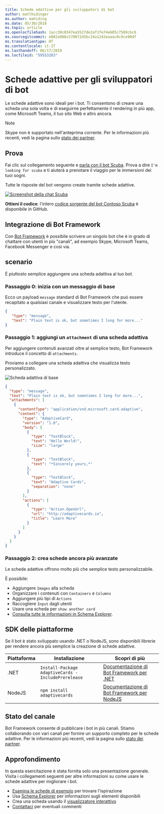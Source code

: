 ```yaml
---
title: Schede adattive per gli sviluppatori di bot
author: matthidinger
ms.author: mahiding
ms.date: 05/30/2018
ms.topic: article
ms.openlocfilehash: 1acc30c0347ea5527de2af1fe74e605c7589cbc6
ms.sourcegitcommit: e002a988c570072d5bc24a1242eaaac0c9ce90df
ms.translationtype: HT
ms.contentlocale: it-IT
ms.lasthandoff: 06/17/2019
ms.locfileid: "59553283"
---
```

# <a name="adaptive-cards-for-bot-developers"></a>Schede adattive per gli sviluppatori di bot

Le schede adattive sono ideali per i bot. Ti consentono di creare una scheda una sola volta e di eseguirne perfettamente il rendering in più app, come Microsoft Teams, il tuo sito Web e altro ancora.

> [!NOTE]
> Skype non è supportato nell'anteprima corrente. Per le informazioni più recenti, vedi la pagina sullo [stato dei partner](../resources/partners.md).

## <a name="try-it-out"></a>Prova

Fai clic sul collegamento seguente e [parla con il bot Scuba](http://contososcubademo.azurewebsites.net/). Prova a dire `I'm looking for scuba` e ti aiuterà a prenotare il viaggio per le immersioni dei tuoi sogni.  

Tutte le risposte del bot vengono create tramite schede adattive.

[![Screenshot della chat Scuba](media/bots/scuba-chat.png)](http://contososcubademo.azurewebsites.net/)

**Ottieni il codice**: l'intero [codice sorgente del bot Contoso Scuba](https://github.com/matthidinger/ContosoScubaBot
) è disponibile in GitHub.


## <a name="bot-framework-integration"></a>Integrazione di Bot Framework

Con [Bot Framework](https://dev.botframework.com/) è possibile scrivere un singolo bot che è in grado di chattare con utenti in più "canali", ad esempio Skype, Microsoft Teams, Facebook Messenger e così via.

## <a name="walkthrough"></a>scenario

È piuttosto semplice aggiungere una scheda adattiva al tuo bot.

### <a name="step-0-start-with-a-basic-message"></a>Passaggio 0: inizia con un messaggio di base

Ecco un payload `message` standard di Bot Framework che può essere recapitato a qualsiasi canale e visualizzare testo per l'utente.

```json
{
   "type": "message",
   "text": "Plain text is ok, but sometimes I long for more..."
}
```

### <a name="step-1-add-an-adaptive-card-attachment"></a>Passaggio 1: aggiungi un `attachment` di una scheda adattiva

Per aggiungere contenuti avanzati oltre al semplice testo, Bot Framework introduce il concetto di `attachments`. 

Proviamo a collegare una scheda adattiva che visualizza testo personalizzato.

![Scheda adattiva di base](media/bots/hello-adaptivecards.png)

```json
{
  "type": "message",
  "text": "Plain text is ok, but sometimes I long for more...",
  "attachments": [
    {
      "contentType": "application/vnd.microsoft.card.adaptive",
      "content": {
        "type": "AdaptiveCard",
        "version": "1.0",
        "body": [
          {
            "type": "TextBlock",
            "text": "Hello World!",
            "size": "large"
          },
          {
            "type": "TextBlock",
            "text": "*Sincerely yours,*"
          },
          {
            "type": "TextBlock",
            "text": "Adaptive Cards",
            "separation": "none"
          }
        ],
        "actions": [
          {
            "type": "Action.OpenUrl",
            "url": "http://adaptivecards.io",
            "title": "Learn More"
          }
        ]
      }
    }
  ]
}
```

### <a name="step-2-build-even-richer-cards"></a>Passaggio 2: crea schede ancora più avanzate 

Le schede adattive offrono molto più che semplice testo personalizzabile. 

È possibile: 

* Aggiungere `Images` alla scheda
* Organizzare i contenuti con `Containers` e `Columns`
* Aggiungere più tipi di `Actions`
* Raccogliere `Input` dagli utenti
* Usare una scheda per `show another card`
* [Consulta tutte le informazioni in Schema Explorer](http://adaptivecards.io/explorer/). 

## <a name="platform-sdks"></a>SDK delle piattaforme

Se il bot è stato sviluppato usando .NET o NodeJS, sono disponibili librerie per rendere ancora più semplice la creazione di schede adattive.

Piattaforma|Installazione|Scopri di più
--------|-------|----------
.NET | `Install-Package AdaptiveCards -IncludePrerelease` | [Documentazione di Bot Framework per .NET](https://docs.microsoft.com/en-us/bot-framework/dotnet/bot-builder-dotnet-add-rich-card-attachments)
NodeJS | `npm install adaptivecards` | [Documentazione di Bot Framework per NodeJS](https://docs.microsoft.com/en-us/bot-framework/nodejs/bot-builder-nodejs-send-rich-cards)


## <a name="channel-status"></a>Stato del canale

Bot Framework consente di pubblicare i bot in più canali. Stiamo collaborando con vari canali per fornire un supporto completo per le schede adattive. Per le informazioni più recenti, vedi la pagina sullo [stato dei partner](../resources/partners.md).


## <a name="dive-in"></a>Approfondimento

In questa esercitazione è stata fornita solo una presentazione generale. Visita i collegamenti seguenti per altre informazioni su come usare le schede adattive per migliorare i bot.

* [Esamina le schede di esempio](http://adaptivecards.io/samples/) per trovare l'ispirazione
* Usa [Schema Explorer](http://adaptivecards.io/explorer) per informazioni sugli elementi disponibili
* Crea una scheda usando il [visualizzatore interattivo](http://adaptivecards.io/visualizer/index.html?hostApp=Skype)
* [Contattaci](http://adaptivecards.io/connect) per eventuali commenti
